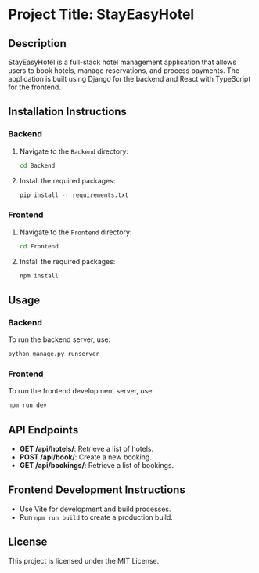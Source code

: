 # Project Title: StayEasyHotel

## Description
StayEasyHotel is a full-stack hotel management application that allows users to book hotels, manage reservations, and process payments. The application is built using Django for the backend and React with TypeScript for the frontend.

## Installation Instructions

### Backend
1. Navigate to the `Backend` directory:
   ```bash
   cd Backend
   ```
2. Install the required packages:
   ```bash
   pip install -r requirements.txt
   ```

### Frontend
1. Navigate to the `Frontend` directory:
   ```bash
   cd Frontend
   ```
2. Install the required packages:
   ```bash
   npm install
   ```

## Usage

### Backend
To run the backend server, use:
```bash
python manage.py runserver
```

### Frontend
To run the frontend development server, use:
```bash
npm run dev
```

## API Endpoints
- **GET /api/hotels/**: Retrieve a list of hotels.
- **POST /api/book/**: Create a new booking.
- **GET /api/bookings/**: Retrieve a list of bookings.

## Frontend Development Instructions
- Use Vite for development and build processes.
- Run `npm run build` to create a production build.

## License
This project is licensed under the MIT License.
